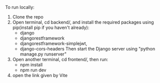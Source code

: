 To run locally:
  1. Clone the repo
  2. Open terminal, cd backend/, and install the required packages using pip(install pip if you haven't already):
     - django
     - djangorestframework
     - djangorestframework-simplejwt,
     - django-cors-headers
      Then start the Django server using "python manage.py runserver"
  3. Open another terminal, cd frontend/, then run:
     - npm install
     - npm run dev
  4. open the link given by Vite
